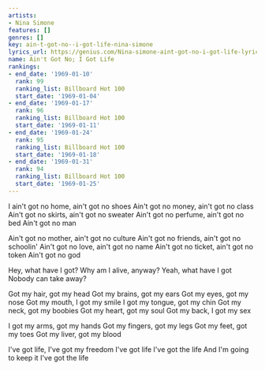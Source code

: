 ```yaml
---
artists:
- Nina Simone
features: []
genres: []
key: ain-t-got-no--i-got-life-nina-simone
lyrics_url: https://genius.com/Nina-simone-aint-got-no-i-got-life-lyrics
name: Ain't Got No; I Got Life
rankings:
- end_date: '1969-01-10'
  rank: 99
  ranking_list: Billboard Hot 100
  start_date: '1969-01-04'
- end_date: '1969-01-17'
  rank: 96
  ranking_list: Billboard Hot 100
  start_date: '1969-01-11'
- end_date: '1969-01-24'
  rank: 95
  ranking_list: Billboard Hot 100
  start_date: '1969-01-18'
- end_date: '1969-01-31'
  rank: 94
  ranking_list: Billboard Hot 100
  start_date: '1969-01-25'
---
```

I ain't got no home, ain't got no shoes
Ain't got no money, ain't got no class
Ain't got no skirts, ain't got no sweater
Ain't got no perfume, ain't got no bed
Ain't got no man

Ain't got no mother, ain't got no culture
Ain't got no friends, ain't got no schoolin'
Ain't got no love, ain't got no name
Ain't got no ticket, ain't got no token
Ain't got no god

Hey, what have I got?
Why am I alive, anyway?
Yeah, what have I got
Nobody can take away?

Got my hair, got my head
Got my brains, got my ears
Got my eyes, got my nose
Got my mouth, I got my smile
I got my tongue, got my chin
Got my neck, got my boobies
Got my heart, got my soul
Got my back, I got my sex

I got my arms, got my hands
Got my fingers, got my legs
Got my feet, got my toes
Got my liver, got my blood

I've got life, I've got my freedom
I've got life
I've got the life
And I'm going to keep it
I've got the life
